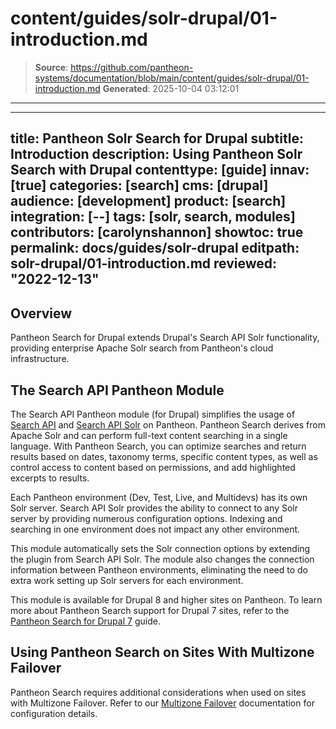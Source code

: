# content/guides/solr-drupal/01-introduction.md

> **Source**: https://github.com/pantheon-systems/documentation/blob/main/content/guides/solr-drupal/01-introduction.md
> **Generated**: 2025-10-04 03:12:01

---

---
title: Pantheon Solr Search for Drupal
subtitle: Introduction
description: Using Pantheon Solr Search with Drupal
contenttype: [guide]
innav: [true]
categories: [search]
cms: [drupal]
audience: [development]
product: [search]
integration: [--]
tags: [solr, search, modules]
contributors: [carolynshannon]
showtoc: true
permalink: docs/guides/solr-drupal
editpath: solr-drupal/01-introduction.md
reviewed: "2022-12-13"
---

## Overview

Pantheon Search for Drupal extends Drupal's Search API Solr functionality, providing enterprise Apache Solr search from Pantheon's cloud infrastructure.

## The Search API Pantheon Module

The Search API Pantheon module (for Drupal) simplifies the usage of [Search API](https://www.drupal.org/project/search_api) and [Search API Solr](https://www.drupal.org/project/search_api_solr) on Pantheon. Pantheon Search derives from Apache Solr and can perform full-text content searching in a single language. With Pantheon Search, you can optimize searches and return results based on dates, taxonomy terms, specific content types, as well as control access to content based on permissions, and add highlighted excerpts to results.

Each Pantheon environment (Dev, Test, Live, and Multidevs) has its own Solr server. Search API Solr provides the ability to connect to any Solr server by providing numerous configuration options. Indexing and searching in one environment does not impact any other environment.

This module automatically sets the Solr connection options by extending the plugin from Search API Solr. The module also changes the connection information between Pantheon environments, eliminating the need to do extra work setting up Solr servers for each environment.

This module is available for Drupal 8 and higher sites on Pantheon. To learn more about Pantheon Search support for Drupal 7 sites, refer to the [Pantheon Search for Drupal 7](/guides/solr-drupal/solr-drupal-7) guide.

## Using Pantheon Search on Sites With Multizone Failover

Pantheon Search requires additional considerations when used on sites with Multizone Failover. Refer to our [Multizone Failover](/multizone-failover) documentation for configuration details.

